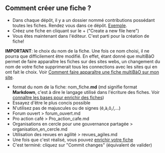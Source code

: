 ## Comment créer une fiche ? 

* Dans chaque dépôt, il y a un dossier nommé contributions possédant toutes les fiches. Rendez vous dans ce dépôt. [Exemple](https://github.com/multibao/contributions/tree/master/contributions).
* Créez une fiche en cliquant sur le + ("Create a new file here")
* Vous êtes maintenant dans l'éditeur. C'est parti pour la création de fiche!

**IMPORTANT**: le choix du nom de la fiche. Une fois ce nom choisi, il ne pourra que difficilement être modifié. En effet, étant donné que multiBàO permet de faire apparaître les fiches sur des sites webs, un changement du nom de votre fiche supprimerait tous les connections avec les sites qui en ont fait le choix. Voir [Comment faire apparaître une fiche multiBàO sur mon site](https://github.com/multibao/documentation/blob/master/fiches/faire_apparaitre_fiche_sur_mon_site.md).
  * format du nom de la fiche: nom_fiche.**md** (md signifie format **Markdown**, c'est à dire le langage utilisé dans l'écriture des fiches. Voir [connaître les bases pour enrichir des fiches](https://github.com/multibao/documentation/blob/master/fiches/enrichir_une_fiche.md))
  * Essayez d'être le plus concis possible
  * N'utilisez pas de majuscules ou de signes (é,à,ô,/,...)
  * Forum ouvert > forum_ouvert.md
  * Pro action café > Pro_action_cafe.md
  * Organisations en cercle pour une gouvernance partagée > organisation_en_cercle.md
  * Utilisation des revues en agilité > revues_agiles.md
* Une fois que c'est réalisé, vous pouvez [enrichir votre fiche](https://github.com/multibao/documentation/blob/master/fiches/enrichir_une_fiche.md)
* C'est terminé: cliquez sur "Commit changes" (équivalent de valider)
  
